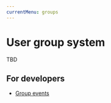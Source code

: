 ```yaml
---
currentMenu: groups
---
```

# User group system

TBD

## For developers

- [Group events](Dev/GroupEvents.md)
